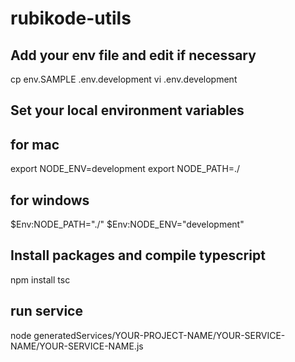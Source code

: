 # rubikode-utils

## Add your env file and edit if necessary
cp env.SAMPLE .env.development
vi .env.development

## Set your local environment variables
## for mac
export NODE_ENV=development
export NODE_PATH=./

## for windows
$Env:NODE_PATH="./"
$Env:NODE_ENV="development"

## Install packages and compile typescript
npm install
tsc

## run service
node generatedServices/YOUR-PROJECT-NAME/YOUR-SERVICE-NAME/YOUR-SERVICE-NAME.js
